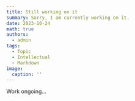 ```yaml
---
title: Still working on it
summary: Sorry, I am currently working on it.
date: 2023-10-24
math: true
authors:
  - admin
tags:
  - Topic
  - Intellectual
  - Markdown
image:
  caption: ''
---
```


Work ongoing...



